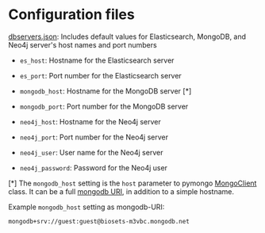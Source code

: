 
# Configuration files

[dbservers.json](dbservers.json): Includes default values for Elasticsearch,
 MongoDB, and Neo4j server's host names and port numbers

*  `es_host`: Hostname for the Elasticsearch server
*  `es_port`: Port number for the Elasticsearch server

*  `mongodb_host`: Hostname for the MongoDB server [*]
*  `mongodb_port`: Port number for the MongoDB server

*  `neo4j_host`: Hostname for the Neo4j server
*  `neo4j_port`: Port number for the Neo4j server
*  `neo4j_user`: User name for the Neo4j server
*  `neo4j_password`: Password for the Neo4j user


[*] The `mongodb_host` setting is the `host` parameter to pymongo
[MongoClient](
http://api.mongodb.com/python/current/api/pymongo/mongo_client.html) class.
It can be a full [mongodb URI](<http://dochub.mongodb.org/core/connections>),
in addition to a simple hostname.

Example `mongodb_host` setting as mongodb-URI:

    mongodb+srv://guest:guest@biosets-m3vbc.mongodb.net
